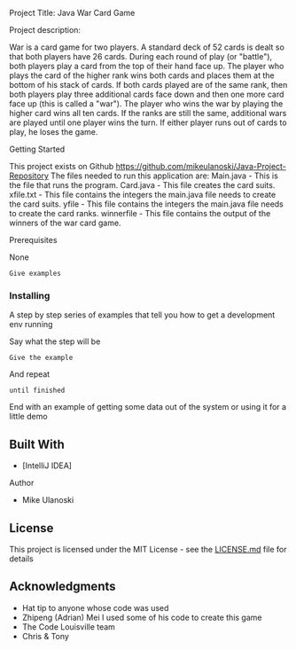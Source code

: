Project Title:
Java War Card Game

Project description:

War is a card game for two players. A standard deck of 52 cards is dealt so that both players have 26 cards. During
each round of play (or "battle"), both players play a card from the top of their hand face up. The player who plays
the card of the higher rank wins both cards and places them at the bottom of his stack of cards. If both cards played
are of the same rank, then both players play three additional cards face down and then one more card face up (this is
called a "war"). The player who wins the war by playing the higher card wins all ten cards. If the ranks are still the
same, additional wars are played until one player wins the turn. If either player runs out of cards to play, he loses
the game.


Getting Started

This project exists on Github
https://github.com/mikeulanoski/Java-Project-Repository
The files needed to run this application are:
Main.java - This is the file that runs the program.
Card.java - This file creates the card suits.
xfile.txt - This file contains the integers the main.java file needs to create the card suits.
yfile - This file contains the integers the main.java file needs to create the card ranks.
winnerfile - This file contains the output of the winners of the war card game.


Prerequisites

None

```
Give examples
```

### Installing

A step by step series of examples that tell you how to get a development env running

Say what the step will be

```
Give the example
```

And repeat

```
until finished
```

End with an example of getting some data out of the system or using it for a little demo


## Built With

* [IntelliJ IDEA]

Author

* Mike Ulanoski

## License

This project is licensed under the MIT License - see the [LICENSE.md](LICENSE.md) file for details

## Acknowledgments

* Hat tip to anyone whose code was used
* Zhipeng (Adrian) Mei I used some of his code to create this game
* The Code Louisville team
* Chris & Tony
